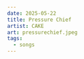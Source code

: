 ```yaml
---
date: 2025-05-22
title: Pressure Chief
artist: CAKE
art: pressurechief.jpeg
tags:
  - songs
---
```

